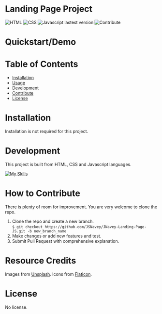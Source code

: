 # Landing Page Project  
![HTML](https://img.shields.io/badge/HTML-HTML5-orange)
![CSS](https://img.shields.io/badge/CSS-CSS3-blue)
![Javascript lastest version](https://img.shields.io/badge/javascript-ECMAScript%202022-f0db4f)
![Contribute](https://img.shields.io/badge/Contribute>-Welcome-ff69b4)



# Quickstart/Demo

# Table of Contents

- [Installation](#installation)
- [Usage](#usage)
- [Development](#development)
- [Contribute](#contribute)
- [License](#license)

# Installation
Installation is not required for this project.

# Development
This project is built from HTML, CSS and Javascript languages.<br>

[![My Skills](https://skills.thijs.gg/icons?i=js,html,css)](https://skills.thijs.gg)

# How to Contribute
There is plenty of room for improvement. You are very welcome to clone the repo.  
1. Clone the repo and create a new branch.<br>
`$ git checkout https://github.com/JSNavey/JNavey-Landing-Page-JS.git -b new_branch_name`
2. Make changes or add new features and test.
3. Submit Pull Request with comprehensive explanation.

# Resource Credits
Images from [Unsplash](https://unsplash.com/).
Icons from [Flaticon](https://www.flaticon.com/).

# License
No license.





